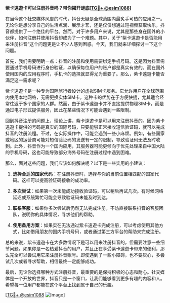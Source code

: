 **紫卡遠遊卡可以注册抖音吗？带你揭开谜底[[TG💪+ @esim1088](https://t.me/s/esim1088)]**

在当今这个社交媒体风靡的时代，抖音无疑是全球范围内最炙手可热的应用之一。无论你是想分享自己的生活点滴、展示才艺，还是仅仅想通过短视频获取快乐，抖音都提供了一个绝佳的平台。然而，对于许多用户来说，尤其是那些身在国外的小伙伴，如何注册并使用抖音却成为了一个难题。其中，关于“紫卡遠遊卡是否能用来注册抖音”这个问题更是让不少人感到困惑。今天，我们就来详细探讨一下这个问题。

首先，我们需要明确一点：抖音的注册和使用需要绑定手机号码。这是因为抖音需要通过手机号码进行身份验证，以确保每位用户的账户都是真实有效的。而在国外使用国内的应用程序时，手机卡的选择就显得尤为重要了。那么，紫卡遠遊卡能否满足这一需求呢？

紫卡遠遊卡是一种专为国际旅行者设计的虚拟SIM卡服务。它允许用户在全球范围内使用本地网络，无需更换实体SIM卡。这种卡的优势在于方便快捷，尤其适合经常往返于多个国家的人群。然而，由于紫卡遠遊卡并不直接提供物理SIM卡，而是通过电子形式提供服务，因此在某些情况下可能会遇到一些限制。

回到抖音注册的问题上，理论上讲，紫卡遠遊卡是可以用来注册抖音的。因为紫卡遠遊卡提供的号码是真实的国际号码，只要能够正常接收短信验证码，就可以完成抖音的注册流程。不过，在实际操作中，可能会遇到一些小麻烦。例如，有些国家或地区的运营商可能对短信验证码的发送有一定的限制，导致验证码无法及时收到。此外，抖音作为一个国内应用，其服务器可能更倾向于优先处理来自中国大陆的手机号码，这也可能导致部分海外号码在注册过程中遇到困难。

那么，面对这些问题，我们应该如何解决呢？以下是一些实用的小建议：

1. **选择合适的国家代码**：在注册抖音时，选择与你的当前位置相匹配的国家代码。这样可以提高验证码接收的成功率。
   
2. **多次尝试**：如果第一次未能成功接收验证码，可以稍后再试几次。有时候网络延迟或系统繁忙可能会导致验证码未能及时到达。

3. **联系客服**：如果你多次尝试后仍然无法完成注册，不妨直接联系抖音的客服团队，说明你的具体情况，寻求他们的帮助。

4. **使用备用方案**：如果实在无法通过紫卡遠遊卡完成注册，可以考虑使用其他方式，比如借用朋友的国内手机号码，或者通过第三方平台的帮助来完成注册。

总的来说，紫卡遠遊卡在大多数情况下是可以用来注册抖音的，但需要注意一些细节问题。如果你是一名热爱抖音的用户，并且正在享受紫卡遠遊卡带来的便利，那么完全可以尝试用它来注册抖音账号。即使遇到了一些小障碍，也不要灰心，多尝试几次或者寻求帮助，相信最终一定能够成功。

最后，无论你选择哪种方式注册抖音，最重要的是保持积极的心态和耐心。社交媒体是一个开放的世界，抖音只是一个窗口，让我们能够看到更多有趣的内容和人。希望每一位用户都能在这个平台上找到属于自己的乐趣。

[[TG💪+ @esim1088](https://t.me/s/esim1088) ![Image](https://i.postimg.cc/4NQfJmqS/Snipaste-2025-05-13-00-14-12.png)]